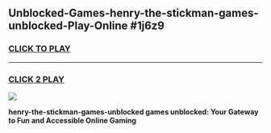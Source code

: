 
## Unblocked-Games-henry-the-stickman-games-unblocked-Play-Online #1j6z9
<h3>
<a href="https://news.freeplayer.one?title=henry-the-stickman-games-unblocked&ref=3">CLICK TO PLAY</a></h3>
<hr>

<h3>
<a href="https://news.freeplayer.one?title=henry-the-stickman-games-unblocked&ref=3">CLICK 2 PLAY</a>
  
</h3>

<a href="https://news.freeplayer.one?title=henry-the-stickman-games-unblocked&ref=3"><img src="https://clearcache.store/games.png"></a>


**henry-the-stickman-games-unblocked games unblocked: Your Gateway to Fun and Accessible Online Gaming**
